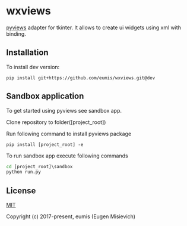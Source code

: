 # wxviews

[pyviews](https://github.com/eumis/pyviews) adapter for tkinter. It allows to create ui widgets using xml with binding.

## Installation

To install dev version:

`pip install git+https://github.com/eumis/wxviews.git@dev`

## Sandbox application

To get started using pyviews see sandbox app.

Clone repository to folder([project_root])

Run following command to install pyviews package

`pip install [project_root] -e`

To run sandbox app execute following commands

```cmd
cd [project_root]\sandbox
python run.py
```

## License

[MIT](http://opensource.org/licenses/MIT)

Copyright (c) 2017-present, eumis (Eugen Misievich)